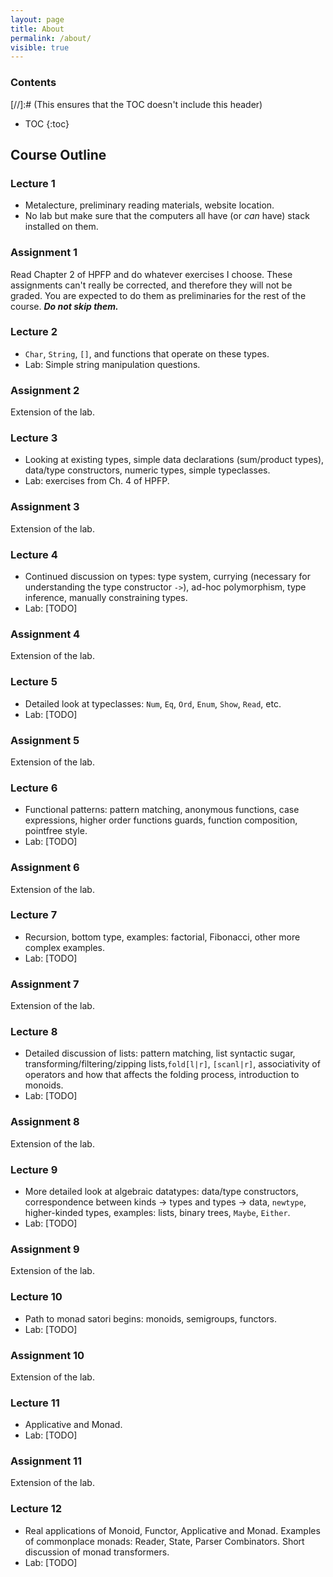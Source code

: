 ```yaml
---
layout: page
title: About
permalink: /about/
visible: true
---
```


<h3>Contents</h3> [//]:# (This ensures that the TOC doesn't include this header)

- TOC
{:toc}

## Course Outline

### Lecture 1

- Metalecture, preliminary reading materials, website location.
- No lab but make sure that the computers all have (or *can* have) stack
  installed on them.

### Assignment 1

Read Chapter 2 of HPFP and do whatever exercises I choose. These assignments
can't really be corrected, and therefore they will not be graded. You are
expected to do them as preliminaries for the rest of the course. ***Do not
skip them.***

### Lecture 2

- `Char`, `String`, `[]`, and functions that operate on these types.
- Lab: Simple string manipulation questions.

### Assignment 2

Extension of the lab.

### Lecture 3

- Looking at existing types, simple data declarations (sum/product types),
  data/type constructors, numeric types, simple typeclasses.
- Lab: exercises from Ch. 4 of HPFP.

### Assignment 3

Extension of the lab.

### Lecture 4

- Continued discussion on types: type system, currying (necessary for
  understanding the type constructor `->`), ad-hoc polymorphism, type inference,
  manually constraining types.
- Lab: [TODO]

### Assignment 4

Extension of the lab.

### Lecture 5

- Detailed look at typeclasses: `Num`, `Eq`, `Ord`, `Enum`, `Show`, `Read`, etc.
- Lab: [TODO]

### Assignment 5

Extension of the lab.

### Lecture 6

- Functional patterns: pattern matching, anonymous functions, case expressions,
  higher order functions guards, function composition, pointfree style.
- Lab: [TODO]

### Assignment 6

Extension of the lab.

### Lecture 7

- Recursion, bottom type, examples: factorial, Fibonacci, other more complex
  examples.
- Lab: [TODO]

### Assignment 7

Extension of the lab.

### Lecture 8

- Detailed discussion of lists: pattern matching, list syntactic sugar,
  transforming/filtering/zipping lists,`fold[l|r]`, `[scanl|r]`, associativity
  of operators and how that affects the folding process, introduction to
  monoids.
- Lab: [TODO]

### Assignment 8

Extension of the lab.

### Lecture 9

- More detailed look at algebraic datatypes: data/type constructors,
  correspondence between kinds -> types and types -> data, `newtype`,
  higher-kinded types, examples: lists, binary trees, `Maybe`, `Either`.
- Lab: [TODO]

### Assignment 9

Extension of the lab.

### Lecture 10

- Path to monad satori begins: monoids, semigroups, functors.
- Lab: [TODO]

### Assignment 10

Extension of the lab.

### Lecture 11

- Applicative and Monad.
- Lab: [TODO]

### Assignment 11

Extension of the lab.

### Lecture 12

- Real applications of Monoid, Functor, Applicative and Monad. Examples of commonplace monads: Reader, State, Parser Combinators. Short discussion of monad transformers.
- Lab: [TODO]
